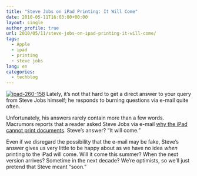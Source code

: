 ```yaml
---
title: "Steve Jobs on iPad Printing: It Will Come"
date: 2010-05-11T16:03:00+00:00
layout: single
author_profile: true
url: 2010/05/11/steve-jobs-on-ipad-printing-it-will-come/
tags:
  - Apple
  - ipad
  - printing
  - steve jobs
lang: en
categories: 
  - techblog
---
```

[![ipad-260-158](http://lh6.ggpht.com/_vaUVXcmC3OI/S-l4oTLDM5I/AAAAAAAACJo/v1zbdzBAcI4/ipad-260-158_thumb%5B2%5D.jpg?imgmax=800 "ipad-260-158")](http://lh4.ggpht.com/_vaUVXcmC3OI/S-l4mCXOYYI/AAAAAAAACJk/WTCHic2nzzo/s1600-h/ipad-260-158%5B4%5D.jpg) Lately, it’s not that hard to get a direct answer to your query from Steve Jobs himself; he responds to burning questions via e-mail quite often. 

Unfortunately, his answers rarely contain more than a few words. Macrumors reports that a reader asked Steve Jobs via e-mail [why the iPad cannot print documents](http://www.macrumors.com/2010/05/10/steve-jobs-says-printing-will-come-for-ipad/). Steve’s answer? “It will come.” 

Even if we disregard the possibility that the e-mail may be fake, Steve’s answer gives us very little to be happy about as we have no idea _when_ printing to the iPad will come. Will it come this summer? When the next version arrives? Sometime in the next decade? We’re optimists, so we’ll just pretend that Steve meant “soon.”